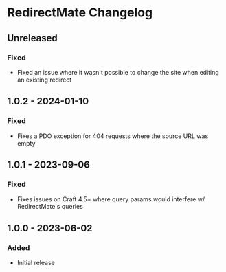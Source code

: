 # RedirectMate Changelog

## Unreleased
### Fixed
- Fixed an issue where it wasn't possible to change the site when editing an existing redirect

## 1.0.2 - 2024-01-10
### Fixed
- Fixes a PDO exception for 404 requests where the source URL was empty  

## 1.0.1 - 2023-09-06
### Fixed  
- Fixes issues on Craft 4.5+ where query params would interfere w/ RedirectMate's queries

## 1.0.0 - 2023-06-02
### Added
- Initial release
